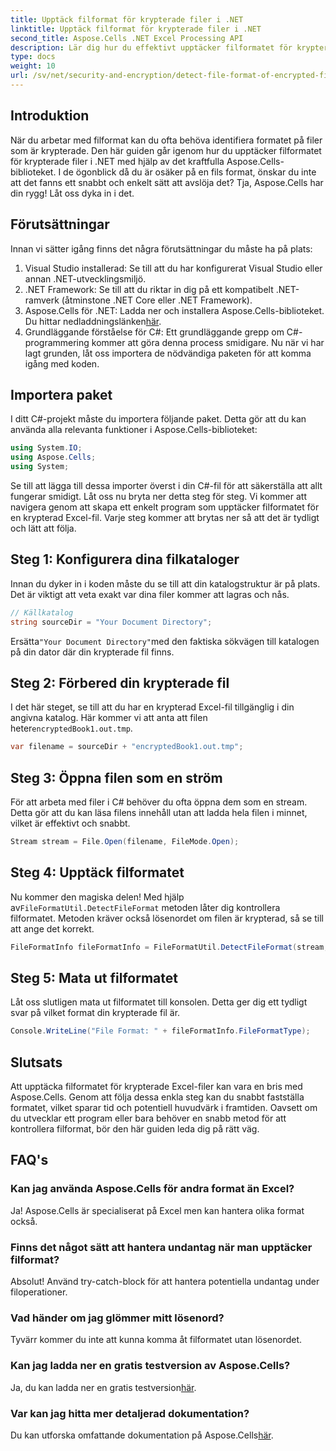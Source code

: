 ```yaml
---
title: Upptäck filformat för krypterade filer i .NET
linktitle: Upptäck filformat för krypterade filer i .NET
second_title: Aspose.Cells .NET Excel Processing API
description: Lär dig hur du effektivt upptäcker filformatet för krypterade filer i .NET med Aspose.Cells. En enkel guide för utvecklare.
type: docs
weight: 10
url: /sv/net/security-and-encryption/detect-file-format-of-encrypted-files/
---
```

## Introduktion
När du arbetar med filformat kan du ofta behöva identifiera formatet på filer som är krypterade. Den här guiden går igenom hur du upptäcker filformatet för krypterade filer i .NET med hjälp av det kraftfulla Aspose.Cells-biblioteket. I de ögonblick då du är osäker på en fils format, önskar du inte att det fanns ett snabbt och enkelt sätt att avslöja det? Tja, Aspose.Cells har din rygg! Låt oss dyka in i det.
## Förutsättningar
Innan vi sätter igång finns det några förutsättningar du måste ha på plats:
1. Visual Studio installerad: Se till att du har konfigurerat Visual Studio eller annan .NET-utvecklingsmiljö.
2. .NET Framework: Se till att du riktar in dig på ett kompatibelt .NET-ramverk (åtminstone .NET Core eller .NET Framework).
3. Aspose.Cells för .NET: Ladda ner och installera Aspose.Cells-biblioteket. Du hittar nedladdningslänken[här](https://releases.aspose.com/cells/net/).
4. Grundläggande förståelse för C#: Ett grundläggande grepp om C#-programmering kommer att göra denna process smidigare.
Nu när vi har lagt grunden, låt oss importera de nödvändiga paketen för att komma igång med koden.
## Importera paket
I ditt C#-projekt måste du importera följande paket. Detta gör att du kan använda alla relevanta funktioner i Aspose.Cells-biblioteket:
```csharp
using System.IO;
using Aspose.Cells;
using System;
```
Se till att lägga till dessa importer överst i din C#-fil för att säkerställa att allt fungerar smidigt.
Låt oss nu bryta ner detta steg för steg. Vi kommer att navigera genom att skapa ett enkelt program som upptäcker filformatet för en krypterad Excel-fil. Varje steg kommer att brytas ner så att det är tydligt och lätt att följa.
## Steg 1: Konfigurera dina filkataloger

Innan du dyker in i koden måste du se till att din katalogstruktur är på plats. Det är viktigt att veta exakt var dina filer kommer att lagras och nås.

```csharp
// Källkatalog
string sourceDir = "Your Document Directory";
```
 Ersätta`"Your Document Directory"`med den faktiska sökvägen till katalogen på din dator där din krypterade fil finns.
## Steg 2: Förbered din krypterade fil

 I det här steget, se till att du har en krypterad Excel-fil tillgänglig i din angivna katalog. Här kommer vi att anta att filen heter`encryptedBook1.out.tmp`.

```csharp
var filename = sourceDir + "encryptedBook1.out.tmp";
```
## Steg 3: Öppna filen som en ström 

För att arbeta med filer i C# behöver du ofta öppna dem som en stream. Detta gör att du kan läsa filens innehåll utan att ladda hela filen i minnet, vilket är effektivt och snabbt.

```csharp
Stream stream = File.Open(filename, FileMode.Open);
```
## Steg 4: Upptäck filformatet

 Nu kommer den magiska delen! Med hjälp av`FileFormatUtil.DetectFileFormat` metoden låter dig kontrollera filformatet. Metoden kräver också lösenordet om filen är krypterad, så se till att ange det korrekt.

```csharp
FileFormatInfo fileFormatInfo = FileFormatUtil.DetectFileFormat(stream, "1234"); // Lösenordet är 1234
```
## Steg 5: Mata ut filformatet

Låt oss slutligen mata ut filformatet till konsolen. Detta ger dig ett tydligt svar på vilket format din krypterade fil är.

```csharp
Console.WriteLine("File Format: " + fileFormatInfo.FileFormatType);
```

## Slutsats
Att upptäcka filformatet för krypterade Excel-filer kan vara en bris med Aspose.Cells. Genom att följa dessa enkla steg kan du snabbt fastställa formatet, vilket sparar tid och potentiell huvudvärk i framtiden. Oavsett om du utvecklar ett program eller bara behöver en snabb metod för att kontrollera filformat, bör den här guiden leda dig på rätt väg.
## FAQ's
### Kan jag använda Aspose.Cells för andra format än Excel?
Ja! Aspose.Cells är specialiserat på Excel men kan hantera olika format också.
### Finns det något sätt att hantera undantag när man upptäcker filformat?
Absolut! Använd try-catch-block för att hantera potentiella undantag under filoperationer.
### Vad händer om jag glömmer mitt lösenord?
Tyvärr kommer du inte att kunna komma åt filformatet utan lösenordet.
### Kan jag ladda ner en gratis testversion av Aspose.Cells?
 Ja, du kan ladda ner en gratis testversion[här](https://releases.aspose.com/).
### Var kan jag hitta mer detaljerad dokumentation?
 Du kan utforska omfattande dokumentation på Aspose.Cells[här](https://reference.aspose.com/cells/net/).